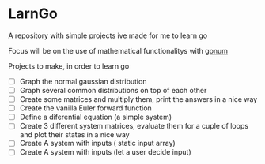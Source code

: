# LarnGo
A repository with simple projects ive made for me to learn go

Focus will be on the use of mathematical functionalitys with [gonum](https://www.gonum.org/)

Projects to make, in order to learn go
- [ ] Graph the normal gaussian distribution 
- [ ] Graph several common distributions on top of each other
- [ ] Create some matrices and multiply them, print the answers in a nice way
- [ ] Create the vanilla Euler forward function
- [ ] Define a diferential equation (a simple system)
- [ ] Create 3 different system matrices, evaluate them for a cuple of loops and plot their states in a nice way
- [ ] Create A system with inputs ( static input array)
- [ ] Create A system with inputs (let a user decide input)
